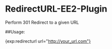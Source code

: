 RedirectURL-EE2-Plugin
======================

Perform 301 Redirect to a given URL

##Usage:

{exp:redirecturl url="http://your_url.com"}
